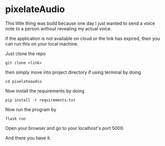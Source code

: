 # pixelateAudio

This little thing was build because one day I just wanted to send a voice note to a person without revealing my actual voice.

If the application is not available on cloud or the link has expired, then you can run this on your local machine.

Just clone the repo

```
git clone <link>
```

then simply move into project directory if using terminal by doing

```
cd pixelateaudio
```

Now install the requirements by doing

```
pip install -r requirements.txt
```

Now run the program by
```
flask run
```

Open your browser and go to your localhost's port 5000.

And there you have it.